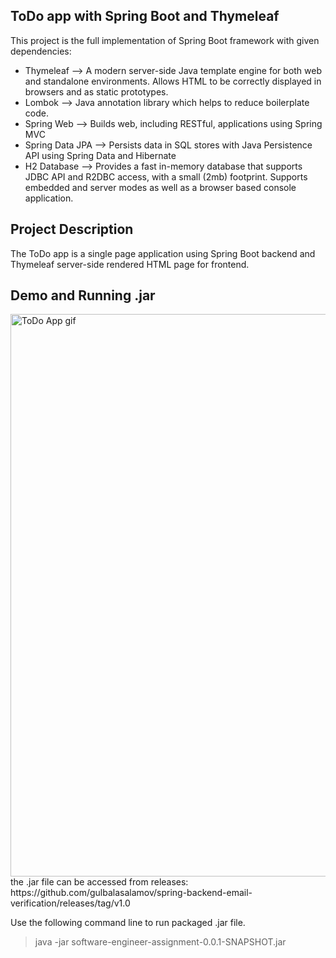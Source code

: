 ## ToDo app with Spring Boot and Thymeleaf 
This project is the full implementation of Spring Boot framework with given dependencies:
- Thymeleaf --> A modern server-side Java template engine for both web and standalone environments. Allows HTML to be correctly displayed in browsers and as static prototypes.
- Lombok --> Java annotation library which helps to reduce boilerplate code.
- Spring Web --> Builds web, including RESTful, applications using Spring MVC
- Spring Data JPA --> Persists data in SQL stores with Java Persistence API using Spring Data and Hibernate
- H2 Database --> Provides a fast in-memory database that supports JDBC API and R2DBC access, with a small (2mb) footprint. Supports embedded and server modes as well as a browser based console application.
## Project Description

The ToDo app is a single page application using Spring Boot backend and Thymeleaf server-side rendered HTML page for frontend.

## Demo and Running .jar  
<img src="https://github.com/gulbalasalamov/software-engineer-assignment/blob/master/src/main/resources/ToDoApp.gif" alt="ToDo App gif" title="ToDo App in action" width="900"/>
the .jar file can be accessed from releases: 
https://github.com/gulbalasalamov/spring-backend-email-verification/releases/tag/v1.0

Use the following command line to run packaged .jar file.

 > java -jar software-engineer-assignment-0.0.1-SNAPSHOT.jar
 
